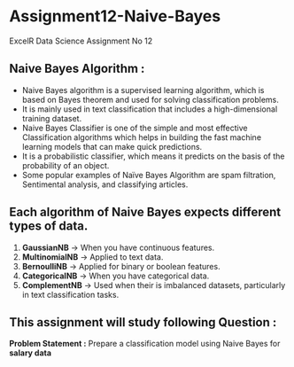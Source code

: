 # Assignment12-Naive-Bayes
ExcelR Data Science Assignment No 12

## Naive Bayes Algorithm :
- Naive Bayes algorithm is a supervised learning algorithm, which is based on Bayes theorem and used for solving classification problems.
- It is mainly used in text classification that includes a high-dimensional training dataset.
- Naive Bayes Classifier is one of the simple and most effective Classification algorithms which helps in building the fast machine learning models that can make quick predictions.
- It is a probabilistic classifier, which means it predicts on the basis of the probability of an object.
- Some popular examples of Naïve Bayes Algorithm are spam filtration, Sentimental analysis, and classifying articles.

## Each algorithm of Naive Bayes expects different types of data.
1. **GaussianNB** → When you have continuous features.
2. **MultinomialNB** → Applied to text data.
3. **BernoulliNB** →  Applied for binary or boolean features.
4. **CategoricalNB** → When you have categorical data.
5. **ComplementNB** → Used when their is imbalanced datasets, particularly in text classification tasks.
   
## This assignment will study following Question :
**Problem Statement :** Prepare a classification model using Naive Bayes for **salary data**

